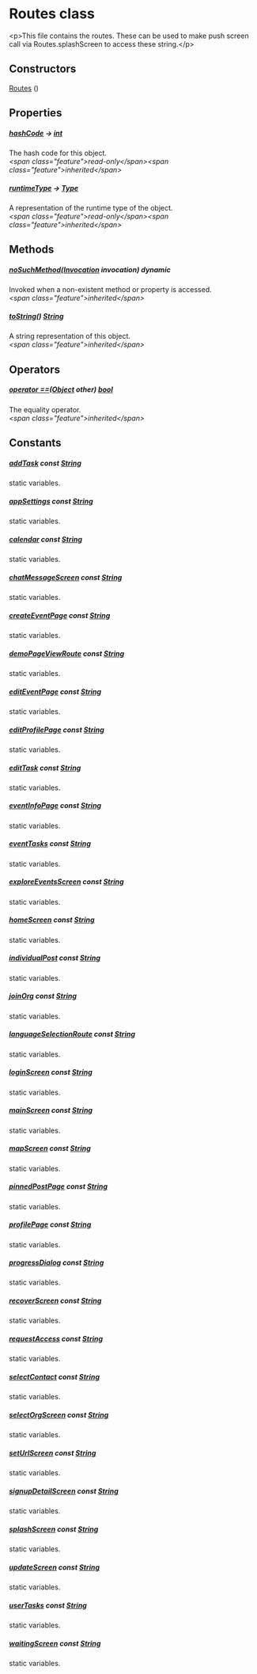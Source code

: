 


# Routes class









\<p\>This file contains the routes. These can be used to make push screen call via Routes.splashScreen to access these string.\</p\>




## Constructors

[Routes](../constants_routing_constants/Routes/Routes.md) ()

   


## Properties

##### [hashCode](https:api.flutter.dev/flutter/dart-core/Object/hashCode.html) &#8594; [int](https:api.flutter.dev/flutter/dart-core/int-class.html)



The hash code for this object.  
_\<span class="feature"\>read-only\</span\>\<span class="feature"\>inherited\</span\>_



##### [runtimeType](https:api.flutter.dev/flutter/dart-core/Object/runtimeType.html) &#8594; [Type](https:api.flutter.dev/flutter/dart-core/Type-class.html)



A representation of the runtime type of the object.  
_\<span class="feature"\>read-only\</span\>\<span class="feature"\>inherited\</span\>_





## Methods

##### [noSuchMethod](https:api.flutter.dev/flutter/dart-core/Object/noSuchMethod.html)([Invocation](https:api.flutter.dev/flutter/dart-core/Invocation-class.html) invocation) dynamic



Invoked when a non-existent method or property is accessed.  
_\<span class="feature"\>inherited\</span\>_



##### [toString](https:api.flutter.dev/flutter/dart-core/Object/toString.html)() [String](https:api.flutter.dev/flutter/dart-core/String-class.html)



A string representation of this object.  
_\<span class="feature"\>inherited\</span\>_





## Operators

##### [operator ==](https:api.flutter.dev/flutter/dart-core/Object/operator_equals.html)([Object](https:api.flutter.dev/flutter/dart-core/Object-class.html) other) [bool](https:api.flutter.dev/flutter/dart-core/bool-class.html)



The equality operator.  
_\<span class="feature"\>inherited\</span\>_










## Constants

##### [addTask](../constants_routing_constants/Routes/addTask-constant.md) const [String](https:api.flutter.dev/flutter/dart-core/String-class.html)



static variables.  




##### [appSettings](../constants_routing_constants/Routes/appSettings-constant.md) const [String](https:api.flutter.dev/flutter/dart-core/String-class.html)



static variables.  




##### [calendar](../constants_routing_constants/Routes/calendar-constant.md) const [String](https:api.flutter.dev/flutter/dart-core/String-class.html)



static variables.  




##### [chatMessageScreen](../constants_routing_constants/Routes/chatMessageScreen-constant.md) const [String](https:api.flutter.dev/flutter/dart-core/String-class.html)



static variables.  




##### [createEventPage](../constants_routing_constants/Routes/createEventPage-constant.md) const [String](https:api.flutter.dev/flutter/dart-core/String-class.html)



static variables.  




##### [demoPageViewRoute](../constants_routing_constants/Routes/demoPageViewRoute-constant.md) const [String](https:api.flutter.dev/flutter/dart-core/String-class.html)



static variables.  




##### [editEventPage](../constants_routing_constants/Routes/editEventPage-constant.md) const [String](https:api.flutter.dev/flutter/dart-core/String-class.html)



static variables.  




##### [editProfilePage](../constants_routing_constants/Routes/editProfilePage-constant.md) const [String](https:api.flutter.dev/flutter/dart-core/String-class.html)



static variables.  




##### [editTask](../constants_routing_constants/Routes/editTask-constant.md) const [String](https:api.flutter.dev/flutter/dart-core/String-class.html)



static variables.  




##### [eventInfoPage](../constants_routing_constants/Routes/eventInfoPage-constant.md) const [String](https:api.flutter.dev/flutter/dart-core/String-class.html)



static variables.  




##### [eventTasks](../constants_routing_constants/Routes/eventTasks-constant.md) const [String](https:api.flutter.dev/flutter/dart-core/String-class.html)



static variables.  




##### [exploreEventsScreen](../constants_routing_constants/Routes/exploreEventsScreen-constant.md) const [String](https:api.flutter.dev/flutter/dart-core/String-class.html)



static variables.  




##### [homeScreen](../constants_routing_constants/Routes/homeScreen-constant.md) const [String](https:api.flutter.dev/flutter/dart-core/String-class.html)



static variables.  




##### [individualPost](../constants_routing_constants/Routes/individualPost-constant.md) const [String](https:api.flutter.dev/flutter/dart-core/String-class.html)



static variables.  




##### [joinOrg](../constants_routing_constants/Routes/joinOrg-constant.md) const [String](https:api.flutter.dev/flutter/dart-core/String-class.html)



static variables.  




##### [languageSelectionRoute](../constants_routing_constants/Routes/languageSelectionRoute-constant.md) const [String](https:api.flutter.dev/flutter/dart-core/String-class.html)



static variables.  




##### [loginScreen](../constants_routing_constants/Routes/loginScreen-constant.md) const [String](https:api.flutter.dev/flutter/dart-core/String-class.html)



static variables.  




##### [mainScreen](../constants_routing_constants/Routes/mainScreen-constant.md) const [String](https:api.flutter.dev/flutter/dart-core/String-class.html)



static variables.  




##### [mapScreen](../constants_routing_constants/Routes/mapScreen-constant.md) const [String](https:api.flutter.dev/flutter/dart-core/String-class.html)



static variables.  




##### [pinnedPostPage](../constants_routing_constants/Routes/pinnedPostPage-constant.md) const [String](https:api.flutter.dev/flutter/dart-core/String-class.html)



static variables.  




##### [profilePage](../constants_routing_constants/Routes/profilePage-constant.md) const [String](https:api.flutter.dev/flutter/dart-core/String-class.html)



static variables.  




##### [progressDialog](../constants_routing_constants/Routes/progressDialog-constant.md) const [String](https:api.flutter.dev/flutter/dart-core/String-class.html)



static variables.  




##### [recoverScreen](../constants_routing_constants/Routes/recoverScreen-constant.md) const [String](https:api.flutter.dev/flutter/dart-core/String-class.html)



static variables.  




##### [requestAccess](../constants_routing_constants/Routes/requestAccess-constant.md) const [String](https:api.flutter.dev/flutter/dart-core/String-class.html)



static variables.  




##### [selectContact](../constants_routing_constants/Routes/selectContact-constant.md) const [String](https:api.flutter.dev/flutter/dart-core/String-class.html)



static variables.  




##### [selectOrgScreen](../constants_routing_constants/Routes/selectOrgScreen-constant.md) const [String](https:api.flutter.dev/flutter/dart-core/String-class.html)



static variables.  




##### [setUrlScreen](../constants_routing_constants/Routes/setUrlScreen-constant.md) const [String](https:api.flutter.dev/flutter/dart-core/String-class.html)



static variables.  




##### [signupDetailScreen](../constants_routing_constants/Routes/signupDetailScreen-constant.md) const [String](https:api.flutter.dev/flutter/dart-core/String-class.html)



static variables.  




##### [splashScreen](../constants_routing_constants/Routes/splashScreen-constant.md) const [String](https:api.flutter.dev/flutter/dart-core/String-class.html)



static variables.  




##### [updateScreen](../constants_routing_constants/Routes/updateScreen-constant.md) const [String](https:api.flutter.dev/flutter/dart-core/String-class.html)



static variables.  




##### [userTasks](../constants_routing_constants/Routes/userTasks-constant.md) const [String](https:api.flutter.dev/flutter/dart-core/String-class.html)



static variables.  




##### [waitingScreen](../constants_routing_constants/Routes/waitingScreen-constant.md) const [String](https:api.flutter.dev/flutter/dart-core/String-class.html)



static variables.  









